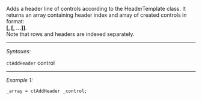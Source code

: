 Adds a header line of controls according to the HeaderTemplate class. It returns an array containing header index and array of created controls in  format:<br>
**[<headerIndex>, [<control0>, <control1>...<control n>]]**.
<br>
Note that rows and headers are indexed separately.


---
*Syntaxes:*

`ctAddHeader` control

---
*Example 1:*

```sqf
_array = ctAddHeader _control;
```